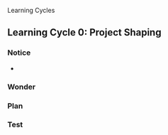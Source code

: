 Learning Cycles


## Learning Cycle 0: Project Shaping

### Notice
- 

### Wonder

### Plan

### Test